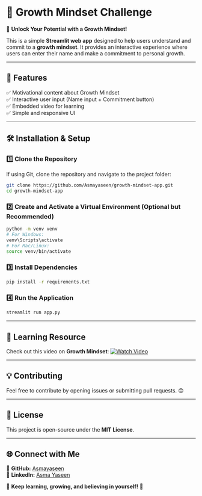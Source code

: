# 🌱 Growth Mindset Challenge

🚀 **Unlock Your Potential with a Growth Mindset!**  

This is a simple **Streamlit web app** designed to help users understand and commit to a **growth mindset**. It provides an interactive experience where users can enter their name and make a commitment to personal growth.

---

## 📌 Features
✅ Motivational content about Growth Mindset  
✅ Interactive user input (Name input + Commitment button)  
✅ Embedded video for learning  
✅ Simple and responsive UI  

---

## 🛠 Installation & Setup

### 1️⃣ Clone the Repository
If using Git, clone the repository and navigate to the project folder:
```sh
git clone https://github.com/Asmayaseen/growth-mindset-app.git
cd growth-mindset-app
```

### 2️⃣ Create and Activate a Virtual Environment (Optional but Recommended)
```sh
python -m venv venv  
# For Windows:
venv\Scripts\activate  
# For Mac/Linux:
source venv/bin/activate  
```

### 3️⃣ Install Dependencies
```sh
pip install -r requirements.txt
```

### 4️⃣ Run the Application
```sh
streamlit run app.py
```

---

## 🎥 Learning Resource
Check out this video on **Growth Mindset**:
[![Watch Video](https://img.youtube.com/vi/8W8NQFFbDcU/0.jpg)](https://youtu.be/8W8NQFFbDcU)

---

## 💡 Contributing
Feel free to contribute by opening issues or submitting pull requests. 😊  

---

## 📜 License
This project is open-source under the **MIT License**.

---

## 🌐 Connect with Me
🔗 **GitHub:** [Asmayaseen](https://github.com/Asmayaseen)  
🔗 **LinkedIn:** [Asma Yaseen](https://www.linkedin.com/in/asma-yaseen-35a8562ba)  

🚀 **Keep learning, growing, and believing in yourself!** 🌱

